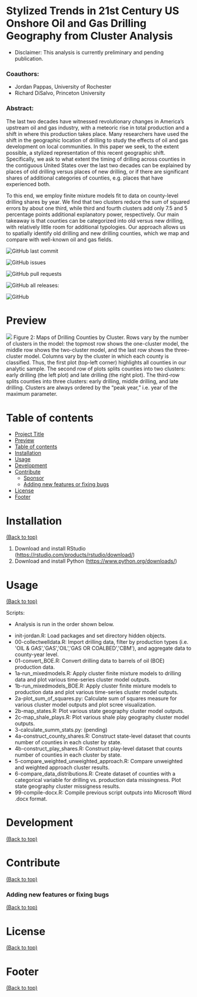 # Stylized Trends in 21st Century US Onshore Oil and Gas Drilling Geography from Cluster Analysis
* Disclaimer: This analysis is currently preliminary and pending publication.

### Coauthors:
- Jordan Pappas, University of Rochester
- Richard DiSalvo, Princeton University

### Abstract:
The last two decades have witnessed revolutionary changes in America’s upstream oil and gas industry, with a meteoric rise in total production and a shift in where this production takes place. Many researchers have used the shift in the geographic location of drilling to study the effects of oil and gas development on local communities. In this paper we seek, to the extent possible, a stylized representation of this recent geographic shift. Specifically, we ask to what extent the timing of drilling across counties in the contiguous United States over the last two decades can be explained by places of old drilling versus places of new drilling, or if there are significant shares of additional categories of counties, e.g. places that have experienced both.

To this end, we employ finite mixture models fit to data on county-level drilling shares by year. We find that two clusters reduce the sum of squared errors by about one third, while third and fourth clusters add only 7.5 and 5 percentage points additional explanatory power, respectively. Our main takeaway is that counties can be categorized into old versus new drilling, with relatively little room for additional typologies. Our approach allows us to spatially identify old drilling and new drilling counties, which we map and compare with well-known oil and gas fields.


![GitHub last commit](https://img.shields.io/github/last-commit/jordanjpappas/Oil_Gas_Cluster_Analysis)

![GitHub issues](https://img.shields.io/github/issues-raw/jordanjpappas/Oil_Gas_Cluster_Analysis)

![GitHub pull requests](https://img.shields.io/github/issues-pr/jordanjpappas/Oil_Gas_Cluster_Analysis)

![GitHub all releases](https://img.shields.io/github/downloads/jordanjpappas/Oil_Gas_Cluster_Analysis/total):

![GitHub](https://img.shields.io/github/license/jordanjpappas/Oil_Gas_Cluster_Analysis)



# Preview

![](https://github.com/jordanjpappas/Portfolio/blob/master/images/O%26G-cluster_maps.png)
Figure 2: Maps of Drilling Counties by Cluster. Rows vary by the number of clusters in the model: the topmost row shows the one-cluster model, the middle row shows the two-cluster model, and the last row shows the three-cluster model. Columns vary by the cluster in which each county is classified. Thus, the first plot (top-left corner) highlights all counties in our analytic sample. The second row of plots splits counties into two clusters: early drilling (the left plot) and late drilling (the right plot). The third-row splits counties into three clusters: early drilling, middle drilling, and late drilling. Clusters are always ordered by the “peak year,” i.e. year of the maximum parameter.


# Table of contents

- [Project Title](#project-title)
- [Preview](#preview)
- [Table of contents](#table-of-contents)
- [Installation](#installation)
- [Usage](#usage)
- [Development](#development)
- [Contribute](#contribute)
    - [Sponsor](#sponsor)
    - [Adding new features or fixing bugs](#adding-new-features-or-fixing-bugs)
- [License](#license)
- [Footer](#footer)



# Installation
[(Back to top)](#table-of-contents)

1. Download and install RStudio (https://rstudio.com/products/rstudio/download/)
2. Download and install Python (https://www.python.org/downloads/)



# Usage
[(Back to top)](#table-of-contents)

Scripts:
* Analysis is run in the order shown below.
- init-jordan.R: Load packages and set directory hidden objects.
- 00-collectwelldata.R: Import drilling data, filter by production types (i.e. 'OIL & GAS','GAS','OIL','GAS OR COALBED','CBM'), and aggregate data to county-year level.
- 01-convert_BOE.R: Convert drilling data to barrels of oil (BOE) production data.
- 1a-run_mixedmodels.R: Apply cluster finite mixture models to drilling data and plot various time-series cluster model outputs.
- 1b-run_mixedmodels_BOE.R: Apply cluster finite mixture models to production data and plot various time-series cluster model outputs.
- 2a-plot_sum_of_squares.py: Calculate sum of squares measure for various cluster model outputs and plot scree visualization.
- 2b-map_states.R: Plot various state geography cluster model outputs.
- 2c-map_shale_plays.R: Plot various shale play geography cluster model outputs.
- 3-calculate_summ_stats.py: (pending)
- 4a-construct_county_shares.R: Construct state-level dataset that counts number of counties in each cluster by state.
- 4b-construct_play_shares.R: Construct play-level dataset that counts number of counties in each cluster by state.
- 5-compare_weighted_unweighted_approach.R: Compare unweighted and weighted approach cluster results.
- 6-compare_data_distributions.R: Create dataset of counties with a categorical variable for drilling vs. production data missingness. Plot state geography cluster missigness results.
- 99-compile-docx.R: Compile previous script outputs into Microsoft Word .docx format.





# Development
[(Back to top)](#table-of-contents)





# Contribute
[(Back to top)](#table-of-contents)





### Adding new features or fixing bugs
[(Back to top)](#table-of-contents)





# License
[(Back to top)](#table-of-contents)





# Footer
[(Back to top)](#table-of-contents)

